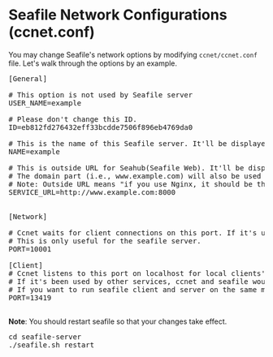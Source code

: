 # Seafile Network Configurations (ccnet.conf)

You may change Seafile's network options by modifying `ccnet/ccnet.conf` file. Let's walk through the options by an example.

<pre>
[General]

# This option is not used by Seafile server
USER_NAME=example

# Please don't change this ID.
ID=eb812fd276432eff33bcdde7506f896eb4769da0

# This is the name of this Seafile server. It'll be displayed on Seafile client program.
NAME=example

# This is outside URL for Seahub(Seafile Web). It'll be displayed on Seafile client program.
# The domain part (i.e., www.example.com) will also be used by the client sync files with server.
# Note: Outside URL means "if you use Nginx, it should be the Nginx's address"
SERVICE_URL=http://www.example.com:8000


[Network]

# Ccnet waits for client connections on this port. If it's used by other services, please change it.
# This is only useful for the seafile server.
PORT=10001

[Client]
# Ccnet listens to this port on localhost for local clients' request (e.g. seahub website).
# If it's been used by other services, ccnet and seafile would not be able to run.
# If you want to run seafile client and server on the same machine, change this port for the client.
PORT=13419

</pre>

**Note**: You should restart seafile so that your changes take effect.

<pre>
cd seafile-server
./seafile.sh restart
</pre>
